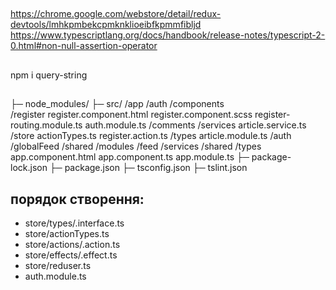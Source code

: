 ##
https://chrome.google.com/webstore/detail/redux-devtools/lmhkpmbekcpmknklioeibfkpmmfibljd
https://www.typescriptlang.org/docs/handbook/release-notes/typescript-2-0.html#non-null-assertion-operator


##
npm i query-string

## 
├─ node_modules/
├─ src/
      /app
        /auth
          /components         
            /register
              register.component.html
              register.component.scss
              register-routing.module.ts
        auth.module.ts
           /comments
           /services
            article.service.ts
           /store
             actionTypes.ts
             register.action.ts
           /types
           article.module.ts
        /auth
        /globalFeed
        /shared
          /modules
          /feed
          /services
      /shared
        /types
      app.component.html
      app.component.ts
      app.module.ts
├─ package-lock.json
├─ package.json
├─ tsconfig.json
├─ tslint.json

## порядок створення:
- store/types/.interface.ts
- store/actionTypes.ts
- store/actions/.action.ts
- store/effects/.effect.ts
- store/reduser.ts
- auth.module.ts
